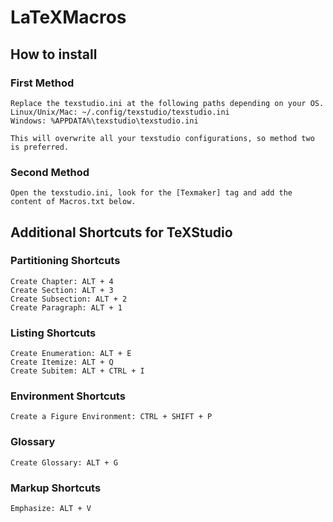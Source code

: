# LaTeXMacros

## How to install
### First Method
```
Replace the texstudio.ini at the following paths depending on your OS.
Linux/Unix/Mac: ~/.config/texstudio/texstudio.ini
Windows: %APPDATA%\texstudio\texstudio.ini

This will overwrite all your texstudio configurations, so method two is preferred.
```
### Second Method
```
Open the texstudio.ini, look for the [Texmaker] tag and add the content of Macros.txt below.
```
## Additional Shortcuts for TeXStudio
### Partitioning Shortcuts
```
Create Chapter: ALT + 4
Create Section: ALT + 3
Create Subsection: ALT + 2
Create Paragraph: ALT + 1
```
### Listing Shortcuts
```
Create Enumeration: ALT + E
Create Itemize: ALT + Q
Create Subitem: ALT + CTRL + I
```

### Environment Shortcuts
```
Create a Figure Environment: CTRL + SHIFT + P
```

### Glossary
```
Create Glossary: ALT + G
```

### Markup Shortcuts
```
Emphasize: ALT + V
```

